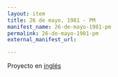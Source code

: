```yaml
---
layout: item
title: 26 de mayo, 1981 - PM
manifest_name: 26-de-mayo-1981-pm
permalink: 26-de-mayo-1981-pm
external_manifest_url: 

---
```

<!-- Add an essay or interpretive material below this line,
using HTML or markdown.  Do not modify this file above this line -->
Proyecto en <a href="https://radiovenceremos.github.io/radio-venceremos-english-1/may-26-1981-pm">inglés</a>
<br>
